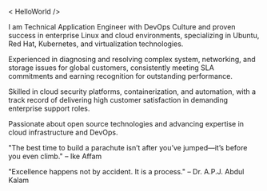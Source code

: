 < HelloWorld />

I am Technical Application Engineer with DevOps Culture and proven success in enterprise Linux and cloud environments, specializing in Ubuntu, Red Hat, Kubernetes, and virtualization technologies. 

Experienced in diagnosing and resolving complex system, networking, and storage issues for global customers, consistently meeting SLA commitments and earning recognition for outstanding performance. 

Skilled in cloud security platforms, containerization, and automation, with a track record of delivering high customer satisfaction in demanding enterprise support roles. 

Passionate about open source technologies and advancing expertise in cloud infrastructure and DevOps.


"The best time to build a parachute isn’t after you’ve jumped—it’s before you even climb." – Ike Affam

"Excellence happens not by accident. It is a process." – Dr. A.P.J. Abdul Kalam
